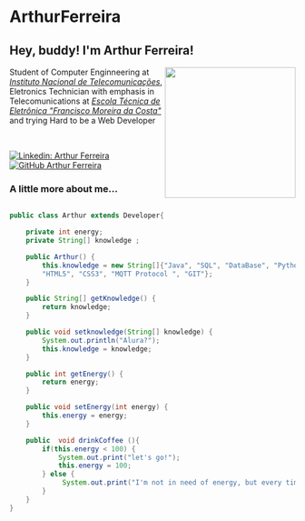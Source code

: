 # ArthurFerreira

<h2> Hey, buddy! I'm Arthur Ferreira!</h2>
<img align='right' src="https://media.giphy.com/media/ule4vhcY1xEKQ/giphy.gif" width="230">
<p>Student of Computer Enginneering at  <em><a href="https://inatel.br/home/" target="_blank">Instituto Nacional de Telecomunicações</a></em>, Eletronics Technician with emphasis in Telecomunications at <em><a href="https://www.etefmc.com.br" target="_blank">Escola Técnica de Eletrônica "Francisco Moreira da Costa"</a></em> and trying Hard to be a Web Developer
</p></br>

[![Linkedin: Arthur Ferreira](https://img.shields.io/badge/-ArthurFerreiraSilva-blue?style=flat-square&logo=Linkedin&logoColor=white&link=https://www.linkedin.com/in/ArthurFerreiraSilva/)]( www.linkedin.com/in/ArthurFerreiraSilva)
[![GitHub Arthur Ferreira](https://img.shields.io/github/followers/arthur-ngdi?label=follow&style=social)](https://github.com/arthur-ngdi)


### A little more about me...  

```Java

public class Arthur extends Developer{

    private int energy;
    private String[] knowledge ;

    public Arthur() {
        this.knowledge = new String[]{"Java", "SQL", "DataBase", "Python", "JavaScript", "C++", "C" ,"Arduino",
        "HTML5", "CSS3", "MQTT Protocol ", "GIT"};
    }

    public String[] getKnowledge() {
        return knowledge;
    }

    public void setknowledge(String[] knowledge) {
        System.out.println("Alura?");
        this.knowledge = knowledge;
    }

    public int getEnergy() {
        return energy;
    }

    public void setEnergy(int energy) {
        this.energy = energy;
    }

    public  void drinkCoffee (){
        if(this.energy < 100) {
            System.out.print("let's go!");
            this.energy = 100;
        } else {
             System.out.print("I'm not in need of energy, but every time is a good time for a little coffee!");
        }
    }
}
```
